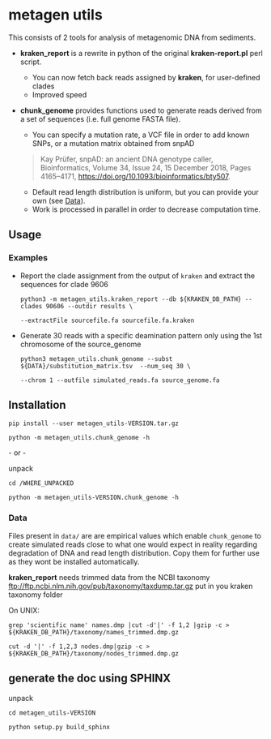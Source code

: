 # metagen utils
This consists of 2 tools for analysis of metagenomic DNA from sediments.
- **kraken_report** is a rewrite in python of the original **kraken-report.pl** perl script.
  - You can now fetch back reads assigned by **kraken**, for user-defined clades
  - Improved speed

- **chunk_genome** provides functions used to generate reads derived from a set of sequences (i.e. full genome FASTA file).
  - You can specify a mutation rate, a VCF file in order to add known SNPs, or a mutation matrix obtained from snpAD
  > Kay Prüfer, snpAD: an ancient DNA genotype caller, Bioinformatics, Volume 34, Issue 24, 15 December 2018, Pages 4165–4171, https://doi.org/10.1093/bioinformatics/bty507.
  - Default read length distribution is uniform, but you can provide your own (see [Data](#data)).
  - Work is processed in parallel in order to decrease computation time.

## Usage
### Examples
- Report the clade assignment from the output of `kraken` and extract the sequences for clade 9606

  `python3 -m metagen_utils.kraken_report --db ${KRAKEN_DB_PATH} --clades 90606 --outdir results \`
  
  `--extractFile sourcefile.fa sourcefile.fa.kraken`
- Generate 30 reads with a specific deamination pattern only using the 1st chromosome of the source_genome

  `python3 metagen_utils.chunk_genome --subst ${DATA}/substitution_matrix.tsv  --num_seq 30 \`
  
  `--chrom 1 --outfile simulated_reads.fa source_genome.fa`

## Installation
`pip install --user metagen_utils-VERSION.tar.gz`

`python -m metagen_utils.chunk_genome -h`

\- or -

unpack

`cd /WHERE_UNPACKED`

`python -m metagen_utils-VERSION.chunk_genome -h`

### <a id="data"></a>Data
Files present in `data/` are are empirical values which enable `chunk_genome` to create simulated reads close to what one would expect in reality regarding degradation of DNA and read length distribution. Copy them for further use as they wont be installed automatically.

**kraken_report** needs trimmed data from the NCBI taxonomy ftp://ftp.ncbi.nlm.nih.gov/pub/taxonomy/taxdump.tar.gz put in you kraken taxonomy folder

On UNIX:

`grep 'scientific name' names.dmp |cut -d'|' -f 1,2 |gzip -c > ${KRAKEN_DB_PATH}/taxonomy/names_trimmed.dmp.gz`

`cut -d '|' -f 1,2,3 nodes.dmp|gzip -c > ${KRAKEN_DB_PATH}/taxonomy/nodes_trimmed.dmp.gz`
## generate the doc using SPHINX
unpack

`cd metagen_utils-VERSION`

`python setup.py build_sphinx`
